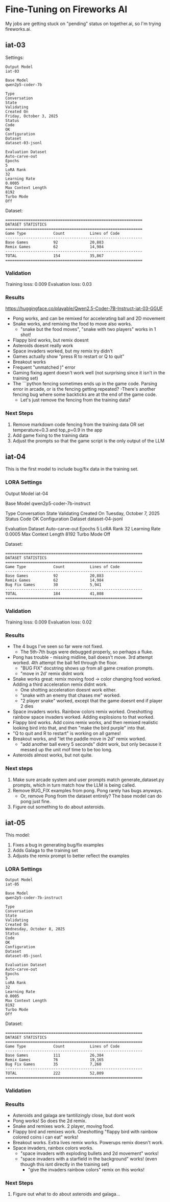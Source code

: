 # Fine-Tuning on Fireworks AI

My jobs are getting stuck on "pending" status on together.ai, so I'm trying fireworks.ai.

## iat-03

Settings:

```
Output Model
iat-03

Base Model
qwen2p5-coder-7b

Type
Conversation
State
Validating
Created On
Friday, October 3, 2025
Status
Code
OK
Configuration
Dataset
dataset-03-jsonl

Evaluation Dataset
Auto-carve-out
Epochs
5
LoRA Rank
32
Learning Rate
0.0005
Max Context Length
8192
Turbo Mode
Off
```

Dataset:

```
============================================================
DATASET STATISTICS
============================================================
Game Type            Count           Lines of Code
------------------------------------------------------------
Base Games           92              20,883
Remix Games          62              14,984
------------------------------------------------------------
TOTAL                154             35,867
============================================================
```

### Validation

Training loss: 0.009
Evaluation loss: 0.03

### Results

https://huggingface.co/playable/Qwen2.5-Coder-7B-Instruct-iat-03-GGUF

- Pong works, and can be remixed for accelerating ball and 2D movement
- Snake works, and remixing the food to move also works.
    - "snake but the food moves", "snake with two players" works in 1 shot!
- Flappy bird works, but remix doesnt
- Asteroids doesnt really work
- Space invaders worked, but my remix try didn't
- Games actually show "press R to restart or Q to quit"
- Breakout works
- Frequent "unmatched )" error
- Gaming fixing agent doesn't work well (not surprising since it isn't in the training set) 
- The \`\`\`python fencing sometimes ends up in the game code. Parsing error in arcade, or is the fencing getting repeated?
    -There's another fencing bug where some backticks are at the end of the game code.
    - Let's just remove the fencing from the training data?



### Next Steps

1. Remove markdown code fencing from the training data OR set temperature=0.3 and top_p=0.9 in the app
1. Add game fixing to the training data
1. Adjust the prompts so that the game script is the only output of the LLM

## iat-04

This is the first model to include bug/fix data in the training set.

### LORA Settings

Output Model
iat-04

Base Model
qwen2p5-coder-7b-instruct

Type
Conversation
State
Validating
Created On
Tuesday, October 7, 2025
Status
Code
OK
Configuration
Dataset
dataset-04-jsonl

Evaluation Dataset
Auto-carve-out
Epochs
5
LoRA Rank
32
Learning Rate
0.0005
Max Context Length
8192
Turbo Mode
Off

Dataset:

```
============================================================
DATASET STATISTICS
============================================================
Game Type            Count           Lines of Code
------------------------------------------------------------
Base Games           92              20,883
Remix Games          62              14,984
Bug Fix Games        30              5,941
------------------------------------------------------------
TOTAL                184             41,808
============================================================
```

### Validation

Training loss: 0.009
Evaluation loss: 0.02

### Results


- The 4 bugs I've seen so far were not fixed.
    - The 5th-7th bugs were debugged properly, so perhaps a fluke.
- Pong has trouble - missing midline, ball doesn't move. 3rd attempt worked. 4th attempt the ball fell through the floor.
    - "BUG FIX" docstring shows up from all game creation prompts.
    - "move in 2d' remix didnt work
- Snake works great: remix moving food -> color changing food worked. Adding a third acceleration remix didnt work. 
    - One shotting acceleration doesnt work either.
    - "snake with an enemy that chases me" worked. 
    - "2 player snake" worked, except that the game doesnt end if player 2 dies
- Space invaders works. Rainbow colors remix worked. Oneshotting rainbow space invaders worked. Adding explosions to that worked.
- Flappy bird works. Add coins remix works, and then remixed realistic looking bird into that, and then "make the bird purple" into that.
- "Q to quit and R to restart" is working on all games!
- Breakout works, and "let the paddle move in 2d" remix worked.
    - "add another ball every 5 seconds" didnt work, but only because it messed up the unit mof time to be too long. 
- Asteroids almost works, but not quite.

### Next steps

1. Make sure arcade system and user prompts match generate_dataset.py prompts, which in turn match how the LLM is being called.
2. Remove BUG_FIX examples from pong. Pong rarely has bugs anyways.
    - Or, remove Pong from the dataset entirely? The base model can do pong just fine.
3. Figure out something to do about asteroids.


## iat-05

This model:
1. Fixes a bug in generating bug/fix examples
2. Adds Galaga to the training set
3. Adjusts the remix prompt to better reflect the examples

### LORA Settings

```
Output Model
iat-05

Base Model
qwen2p5-coder-7b-instruct

Type
Conversation
State
Validating
Created On
Wednesday, October 8, 2025
Status
Code
OK
Configuration
Dataset
dataset-05-jsonl

Evaluation Dataset
Auto-carve-out
Epochs
5
LoRA Rank
32
Learning Rate
0.0005
Max Context Length
8192
Turbo Mode
Off
```

Dataset:

```
============================================================
DATASET STATISTICS
============================================================
Game Type            Count           Lines of Code
------------------------------------------------------------
Base Games           111             26,384
Remix Games          76              19,165
Bug Fix Games        35              7,260
------------------------------------------------------------
TOTAL                222             52,809
============================================================
```

### Validation

### Results

- Asteroids and galaga are tantilizingly close, but dont work
- Pong works! So does the 2d remix.
- Snake and remixes work. 2 player, moving food.
- Flappy bird and remixes work. Oneshotting "flappy bird with rainbow colored coins i can eat" works!
- Breakout works. Extra lives remix works. Powerups remix doesn't work.
- Space invaders, rainbox colors works.
    - "space invaders with exploding bullets and 2d movement" works!
    - "space invaders with a starfield in the background" works! (even though this isnt directly in the training set)
        - "give the invaders rainbow colors" remix on this works!

### Next Steps

1. Figure out what to do about asteroids and galaga...

